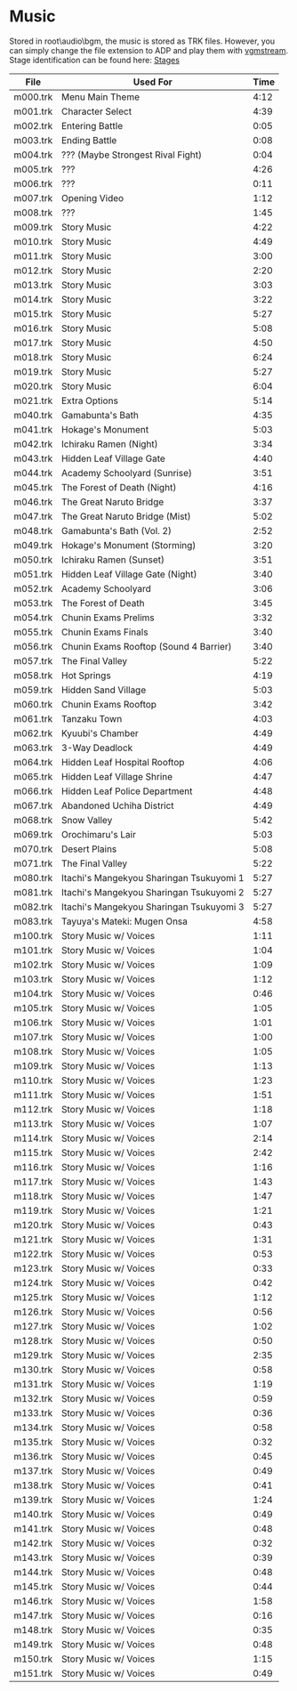 # Music

Stored in root\audio\bgm, the music is stored as TRK files. However, you can simply change the file extension to ADP and play them with [vgmstream](https://github.com/kode54/vgmstream). Stage identification can be found here: [Stages](stages.md)

| File     |  Used For                                 |  Time | 
|----------|-------------------------------------------|-------| 
| m000.trk |  Menu Main Theme                          |  4:12 | 
| m001.trk |  Character Select                         |  4:39 | 
| m002.trk |  Entering Battle                          |  0:05 | 
| m003.trk |  Ending Battle                            |  0:08 | 
| m004.trk |  ??? (Maybe Strongest Rival Fight)        |  0:04 | 
| m005.trk |  ???                                      |  4:26 | 
| m006.trk |  ???                                      |  0:11 | 
| m007.trk |  Opening Video                            |  1:12 | 
| m008.trk |  ???                                      |  1:45 | 
| m009.trk |  Story Music                              |  4:22 | 
| m010.trk |  Story Music                              |  4:49 | 
| m011.trk |  Story Music                              |  3:00 | 
| m012.trk |  Story Music                              |  2:20 | 
| m013.trk |  Story Music                              |  3:03 | 
| m014.trk |  Story Music                              |  3:22 | 
| m015.trk |  Story Music                              |  5:27 | 
| m016.trk |  Story Music                              |  5:08 | 
| m017.trk |  Story Music                              |  4:50 | 
| m018.trk |  Story Music                              |  6:24 | 
| m019.trk |  Story Music                              |  5:27 | 
| m020.trk |  Story Music                              |  6:04 | 
| m021.trk |  Extra Options                            |  5:14 | 
| m040.trk |  Gamabunta's Bath                         |  4:35 | 
| m041.trk |  Hokage's Monument                        |  5:03 | 
| m042.trk |  Ichiraku Ramen (Night)                   |  3:34 | 
| m043.trk |  Hidden Leaf Village Gate                 |  4:40 | 
| m044.trk |  Academy Schoolyard (Sunrise)             |  3:51 | 
| m045.trk |  The Forest of Death (Night)              |  4:16 | 
| m046.trk |  The Great Naruto Bridge                  |  3:37 | 
| m047.trk |  The Great Naruto Bridge (Mist)           |  5:02 | 
| m048.trk |  Gamabunta's Bath (Vol. 2)                |  2:52 | 
| m049.trk |  Hokage's Monument (Storming)             |  3:20 | 
| m050.trk |  Ichiraku Ramen (Sunset)                  |  3:51 | 
| m051.trk |  Hidden Leaf Village Gate (Night)         |  3:40 | 
| m052.trk |  Academy Schoolyard                       |  3:06 | 
| m053.trk |  The Forest of Death                      |  3:45 | 
| m054.trk |  Chunin Exams Prelims                     |  3:32 | 
| m055.trk |  Chunin Exams Finals                      |  3:40 | 
| m056.trk |  Chunin Exams Rooftop (Sound 4 Barrier)   |  3:40 | 
| m057.trk |  The Final Valley                         |  5:22 | 
| m058.trk |  Hot Springs                              |  4:19 | 
| m059.trk |  Hidden Sand Village                      |  5:03 | 
| m060.trk |  Chunin Exams Rooftop                     |  3:42 | 
| m061.trk |  Tanzaku Town                             |  4:03 | 
| m062.trk |  Kyuubi's Chamber                         |  4:49 | 
| m063.trk |  3-Way Deadlock                           |  4:49 | 
| m064.trk |  Hidden Leaf Hospital Rooftop             |  4:06 | 
| m065.trk |  Hidden Leaf Village Shrine               |  4:47 | 
| m066.trk |  Hidden Leaf Police Department            |  4:48 | 
| m067.trk |  Abandoned Uchiha District                |  4:49 | 
| m068.trk |  Snow Valley                              |  5:42 | 
| m069.trk |  Orochimaru's Lair                        |  5:03 | 
| m070.trk |  Desert Plains                            |  5:08 | 
| m071.trk |  The Final Valley                         |  5:22 | 
| m080.trk |  Itachi's Mangekyou Sharingan Tsukuyomi 1 |  5:27 | 
| m081.trk |  Itachi's Mangekyou Sharingan Tsukuyomi 2 |  5:27 | 
| m082.trk |  Itachi's Mangekyou Sharingan Tsukuyomi 3 |  5:27 | 
| m083.trk |  Tayuya's Mateki: Mugen Onsa              |  4:58 | 
| m100.trk |  Story Music w/ Voices                    |  1:11 | 
| m101.trk |  Story Music w/ Voices                    |  1:04 | 
| m102.trk |  Story Music w/ Voices                    |  1:09 | 
| m103.trk |  Story Music w/ Voices                    |  1:12 | 
| m104.trk |  Story Music w/ Voices                    |  0:46 | 
| m105.trk |  Story Music w/ Voices                    |  1:05 | 
| m106.trk |  Story Music w/ Voices                    |  1:01 | 
| m107.trk |  Story Music w/ Voices                    |  1:00 | 
| m108.trk |  Story Music w/ Voices                    |  1:05 | 
| m109.trk |  Story Music w/ Voices                    |  1:13 | 
| m110.trk |  Story Music w/ Voices                    |  1:23 | 
| m111.trk |  Story Music w/ Voices                    |  1:51 | 
| m112.trk |  Story Music w/ Voices                    |  1:18 | 
| m113.trk |  Story Music w/ Voices                    |  1:07 | 
| m114.trk |  Story Music w/ Voices                    |  2:14 | 
| m115.trk |  Story Music w/ Voices                    |  2:42 | 
| m116.trk |  Story Music w/ Voices                    |  1:16 | 
| m117.trk |  Story Music w/ Voices                    |  1:43 | 
| m118.trk |  Story Music w/ Voices                    |  1:47 | 
| m119.trk |  Story Music w/ Voices                    |  1:21 | 
| m120.trk |  Story Music w/ Voices                    |  0:43 | 
| m121.trk |  Story Music w/ Voices                    |  1:31 | 
| m122.trk |  Story Music w/ Voices                    |  0:53 | 
| m123.trk |  Story Music w/ Voices                    |  0:33 | 
| m124.trk |  Story Music w/ Voices                    |  0:42 | 
| m125.trk |  Story Music w/ Voices                    |  1:12 | 
| m126.trk |  Story Music w/ Voices                    |  0:56 | 
| m127.trk |  Story Music w/ Voices                    |  1:02 | 
| m128.trk |  Story Music w/ Voices                    |  0:50 | 
| m129.trk |  Story Music w/ Voices                    |  2:35 | 
| m130.trk |  Story Music w/ Voices                    |  0:58 | 
| m131.trk |  Story Music w/ Voices                    |  1:19 | 
| m132.trk |  Story Music w/ Voices                    |  0:59 | 
| m133.trk |  Story Music w/ Voices                    |  0:36 | 
| m134.trk |  Story Music w/ Voices                    |  0:58 | 
| m135.trk |  Story Music w/ Voices                    |  0:32 | 
| m136.trk |  Story Music w/ Voices                    |  0:45 | 
| m137.trk |  Story Music w/ Voices                    |  0:49 | 
| m138.trk |  Story Music w/ Voices                    |  0:41 | 
| m139.trk |  Story Music w/ Voices                    |  1:24 | 
| m140.trk |  Story Music w/ Voices                    |  0:49 | 
| m141.trk |  Story Music w/ Voices                    |  0:48 | 
| m142.trk |  Story Music w/ Voices                    |  0:32 | 
| m143.trk |  Story Music w/ Voices                    |  0:39 | 
| m144.trk |  Story Music w/ Voices                    |  0:48 | 
| m145.trk |  Story Music w/ Voices                    |  0:44 | 
| m146.trk |  Story Music w/ Voices                    |  1:58 | 
| m147.trk |  Story Music w/ Voices                    |  0:16 | 
| m148.trk |  Story Music w/ Voices                    |  0:35 | 
| m149.trk |  Story Music w/ Voices                    |  0:48 | 
| m150.trk |  Story Music w/ Voices                    |  1:15 | 
| m151.trk |  Story Music w/ Voices                    |  0:49 | 
